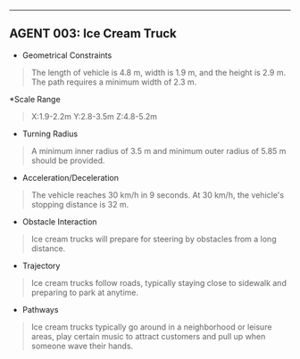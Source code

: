 ﻿
----
## AGENT 003: Ice Cream Truck
* Geometrical Constraints

>The length of vehicle is 4.8 m, width is 1.9 m, and the height is 2.9 m. The path requires a minimum width of 2.3 m.

*Scale Range

>X:1.9-2.2m Y:2.8-3.5m Z:4.8-5.2m

* Turning Radius

>A minimum inner radius of 3.5 m and minimum outer radius of 5.85 m should be provided.

* Acceleration/Deceleration

>The vehicle reaches 30 km/h in 9 seconds. At 30 km/h, the vehicle's stopping distance is 32 m.

* Obstacle Interaction

>Ice cream trucks will prepare for steering by obstacles from a long distance.

* Trajectory

>Ice cream trucks follow roads, typically staying close to sidewalk and preparing to park at anytime.

* Pathways

>Ice cream trucks typically go around in a neighborhood or leisure areas, play certain music to attract customers and pull up when someone wave their hands.
